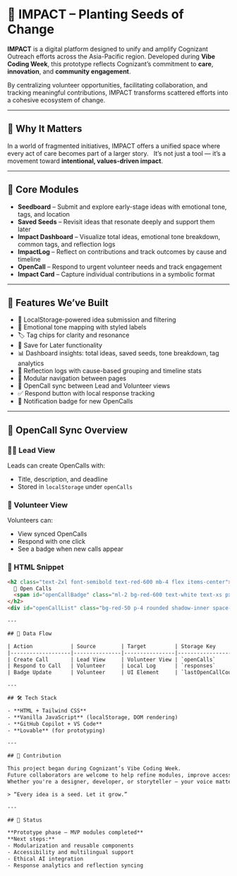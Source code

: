 # 🌱 IMPACT – Planting Seeds of Change

**IMPACT** is a digital platform designed to unify and amplify Cognizant Outreach efforts across the Asia-Pacific region. Developed during **Vibe Coding Week**, this prototype reflects Cognizant’s commitment to **care**, **innovation**, and **community engagement**.

By centralizing volunteer opportunities, facilitating collaboration, and tracking meaningful contributions, IMPACT transforms scattered efforts into a cohesive ecosystem of change.

---

## 🌟 Why It Matters

In a world of fragmented initiatives, IMPACT offers a unified space where every act of care becomes part of a larger story.  
It’s not just a tool — it’s a movement toward **intentional, values-driven impact**.

---

## 🧩 Core Modules

- **Seedboard** – Submit and explore early-stage ideas with emotional tone, tags, and location  
- **Saved Seeds** – Revisit ideas that resonate deeply and support them later  
- **Impact Dashboard** – Visualize total ideas, emotional tone breakdown, common tags, and reflection logs  
- **ImpactLog** – Reflect on contributions and track outcomes by cause and timeline  
- **OpenCall** – Respond to urgent volunteer needs and track engagement  
- **Impact Card** – Capture individual contributions in a symbolic format  

---

## 🌿 Features We’ve Built

- 🌱 LocalStorage-powered idea submission and filtering  
- 🎨 Emotional tone mapping with styled labels  
- 🏷️ Tag chips for clarity and resonance  
- 🌼 Save for Later functionality  
- 📊 Dashboard insights: total ideas, saved seeds, tone breakdown, tag analytics  
- 📝 Reflection logs with cause-based grouping and timeline stats  
- 🔗 Modular navigation between pages  
- 📣 OpenCall sync between Lead and Volunteer views  
- ✅ Respond button with local response tracking  
- 🔔 Notification badge for new OpenCalls  

---

## 🔗 OpenCall Sync Overview

### 👩‍💼 Lead View

Leads can create OpenCalls with:
- Title, description, and deadline  
- Stored in `localStorage` under `openCalls`  

### 🙋 Volunteer View

Volunteers can:
- View synced OpenCalls  
- Respond with one click  
- See a badge when new calls appear  

### 📄 HTML Snippet

```html
<h2 class="text-2xl font-semibold text-red-600 mb-4 flex items-center">
  🔗 Open Calls
  <span id="openCallBadge" class="ml-2 bg-red-600 text-white text-xs px-2 py-1 rounded-full hidden">0</span>
</h2>
<div id="openCallList" class="bg-red-50 p-4 rounded shadow-inner space-y-4"></div>

---

## 🧠 Data Flow

| Action            | Source        | Target         | Storage Key           |
|-------------------|---------------|----------------|------------------------|
| Create Call       | Lead View     | Volunteer View | `openCalls`           |
| Respond to Call   | Volunteer     | Local Log      | `responses`           |
| Badge Update      | Volunteer     | UI Element     | `lastOpenCallCount`   |

---

## 🛠️ Tech Stack

- **HTML + Tailwind CSS**  
- **Vanilla JavaScript** (localStorage, DOM rendering)  
- **GitHub Copilot + VS Code**  
- **Lovable** (for prototyping)

---

## 🤝 Contribution

This project began during Cognizant’s Vibe Coding Week.  
Future collaborators are welcome to help refine modules, improve accessibility, and expand regional impact.  
Whether you're a designer, developer, or storyteller — your voice matters.

> “Every idea is a seed. Let it grow.”

---

## 📌 Status

**Prototype phase – MVP modules completed**  
**Next steps:**
- Modularization and reusable components  
- Accessibility and multilingual support  
- Ethical AI integration  
- Response analytics and reflection syncing



